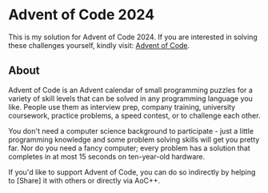 # Advent of Code 2024

This is my solution for Advent of Code 2024. If you are interested in solving these challenges yourself, kindly visit: [Advent of Code](https://adventofcode.com/2024).

## About 
Advent of Code is an Advent calendar of small programming puzzles for a variety of skill levels that can be solved in any programming language you like. People use them as interview prep, company training, university coursework, practice problems, a speed contest, or to challenge each other.

You don't need a computer science background to participate - just a little programming knowledge and some problem solving skills will get you pretty far. Nor do you need a fancy computer; every problem has a solution that completes in at most 15 seconds on ten-year-old hardware.

If you'd like to support Advent of Code, you can do so indirectly by helping to [Share] it with others or directly via AoC++.
